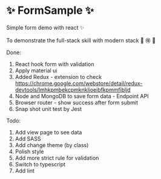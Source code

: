 # :sparkles: FormSample :sparkles:
Simple form demo with react :sparkles:

To demonstrate the full-stack skill with modern stack :japanese_ogre:  :ideograph_advantage:  :muscle: 

Done: 

1. React hook form with validation
2. Apply material ui
3. Added Redux - extension to check https://chrome.google.com/webstore/detail/redux-devtools/lmhkpmbekcpmknklioeibfkpmmfibljd  
4. Node and MongoDB to save form data - Endpoint API
5. Browser router - show success after form submit
6. Snap shot unit test by Jest

Todo:
1. Add view page to see data
2. Add SASS 
3. Add change theme (by class)
4. Polish style
5. Add more strict rule for validation 
6. Switch to typescript
8. Add lint
